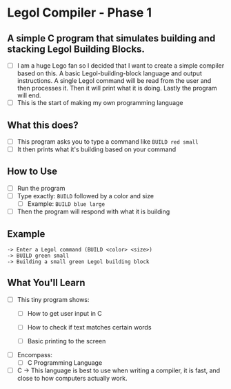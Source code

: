# Legol Compiler - Phase 1

## A simple C program that simulates building and stacking Legol Building Blocks.

- [ ] I am a huge Lego fan so I decided that I want to create a simple compiler based on this. A basic Legol-building-block language and output instructions. A single Legol command will be read from the user and then processes it. Then it will print what it is doing. Lastly the program will end.
- [ ] This is the start of making my own programming language

## What this does?

- [ ] This program asks you to type a command like `BUILD red small`
- [ ] It then prints what it's building based on your command

## How to Use
- [ ] Run the program
- [ ] Type exactly: `BUILD` followed by a color and size
   - [ ] Example: `BUILD blue large`
- [ ] Then the program will respond with what it is building

## Example
```
-> Enter a Legol command (BUILD <color> <size>)
-> BUILD green small
-> Building a small green Legol building block
```

## What You'll Learn
- [ ] This tiny program shows:
  - [ ] How to get user input in C
  - [ ] How to check if text matches certain words
  - [ ] Basic printing to the screen



- [ ] Encompass:
  - [ ] C Programming Language
- [ ] C → This language is best to use when writing a compiler, it is fast, and close to how computers actually work. 
